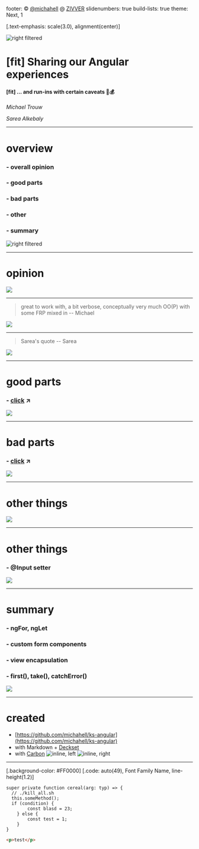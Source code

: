 footer: © [@michahell](https://www.twitter.com/michahell) @ [ZIVVER](https://www.zivver.eu)
slidenumbers: true
build-lists: true
theme: Next, 1

[.text-emphasis: scale(3.0), alignment(center)]

![right filtered](https://media.giphy.com/media/EimNpKJpihLY4/giphy.gif)

# [fit] Sharing our Angular experiences

#### [fit] ... and run-ins with certain caveats 💁💰


_Michael Trouw_

_Sarea Alkebaly_

---

# overview

### - overall opinion
### - good parts
### - bad parts
### - other
### - summary

![right filtered](giphies/deadline.gif)

---

# opinion

![](landscapes/blurred3.png)

---

> great to work with, a bit verbose, conceptually very much OO(P) with some FRP mixed in
-- Michael

![](landscapes/blurred3.png)

---

> Sarea's quote
-- Sarea

![](landscapes/blurred3.png)

---

# good parts

### - [click](good-parts.md) ↗

![](landscapes/blurred1.jpg)

---

# bad parts

### - [click](bad-parts.md) ↗

![](landscapes/blurred4.jpg)

---

# other things

![](landscapes/blurred2.jpg)

---

# other things


### - @Input setter


![](landscapes/blurred2.jpg)

---

# summary


### - ngFor, ngLet
### - custom form components
### - view encapsulation
### - first(), take(), catchError()


![](landscapes/blurred2.jpg)

---

# created

- [https://github.com/michahell/ks-angular](https://github.com/michahell/ks-angular)
- with Markdown + [Deckset](https://www.deckset.com/)
- with [Carbon](https://carbon.now.sh)
![inline, left](https://docs.decksetapp.com/img/Deckset-app-icon-256.png)
![inline, right](https://upload.wikimedia.org/wikipedia/commons/thumb/4/48/Markdown-mark.svg/240px-Markdown-mark.svg.png)



---
[.background-color: #FF0000]
[.code: auto(49), Font Family Name, line-height(1.2)]



```TS
super private function cereal(arg: typ) => {
  // ./kill_all.sh
  this.someMethod();
  if (condition) {
  		const blasd = 23;
  	} else {
  		const test = 1;
  	}
}

```

```HTML
<p>test</p>
```
